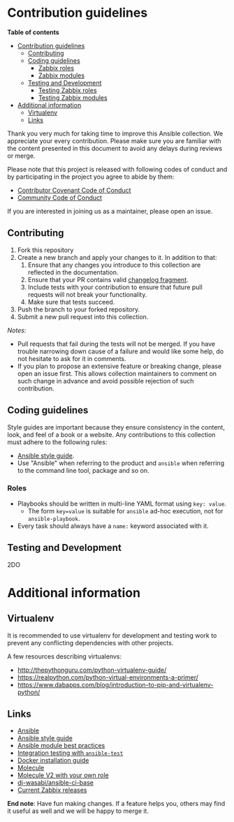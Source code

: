 # Contribution guidelines

**Table of contents**

- [Contribution guidelines](#contribution-guidelines)
  * [Contributing](#contributing)
  * [Coding guidelines](#coding-guidelines)
    + [Zabbix roles](#zabbix-roles)
    + [Zabbix modules](#zabbix-modules)
  * [Testing and Development](#testing-and-development)
    + [Testing Zabbix roles](#testing-zabbix-roles)
    + [Testing Zabbix modules](#testing-zabbix-modules)
- [Additional information](#additional-information)
  * [Virtualenv](#virtualenv)
  * [Links](#links)

Thank you very much for taking time to improve this Ansible collection. We appreciate your every contribution. Please make sure you are familiar with the content presented in this document to avoid any delays during reviews or merge.

Please note that this project is released with following codes of conduct and by participating in the project you agree to abide by them:
* [Contributor Covenant Code of Conduct](CODE_OF_CONDUCT.md)
* [Community Code of Conduct](https://docs.ansible.com/ansible/devel/community/code_of_conduct.html)

If you are interested in joining us as a maintainer, please open an issue.

## Contributing

1. Fork this repository
2. Create a new branch and apply your changes to it. In addition to that:
    1. Ensure that any changes you introduce to this collection are reflected in the documentation.
    2. Ensure that your PR contains valid [changelog fragment](https://docs.ansible.com/ansible/devel/community/development_process.html#changelogs).
    3. Include tests with your contribution to ensure that future pull requests will not break your functionality.
    4. Make sure that tests succeed.
3. Push the branch to your forked repository.
4. Submit a new pull request into this collection.

*Notes:*
* Pull requests that fail during the tests will not be merged. If you have trouble narrowing down cause of a failure and would like some help, do not hesitate to ask for it in comments.
* If you plan to propose an extensive feature or breaking change, please open an issue first. This allows collection maintainers to comment on such change in advance and avoid possible rejection of such contribution.

## Coding guidelines

Style guides are important because they ensure consistency in the content, look, and feel of a book or a website. Any contributions to this collection must adhere to the following rules:

* [Ansible style guide](http://docs.ansible.com/ansible/latest/dev_guide/style_guide/).
* Use "Ansible" when referring to the product and ``ansible`` when referring to the command line tool, package and so on.

### Roles

* Playbooks should be written in multi-line YAML format using ``key: value``.
  * The form ``key=value`` is suitable for ``ansible`` ad-hoc execution, not for ``ansible-playbook``.
* Every task should always have a ``name:`` keyword associated with it.

## Testing and Development

2DO

# Additional information

## Virtualenv

It is recommended to use virtualenv for development and testing work to prevent any conflicting dependencies with other projects.

A few resources describing virtualenvs:

* http://thepythonguru.com/python-virtualenv-guide/
* https://realpython.com/python-virtual-environments-a-primer/
* https://www.dabapps.com/blog/introduction-to-pip-and-virtualenv-python/

## Links

* [Ansible](https://www.ansible.com/)
* [Ansible style guide](http://docs.ansible.com/ansible/latest/dev_guide/style_guide/)
* [Ansible module best practices](https://docs.ansible.com/ansible/devel/dev_guide/developing_modules_best_practices.html)
* [Integration testing with `ansible-test`](https://docs.ansible.com/ansible/latest/dev_guide/testing_integration.html)
* [Docker installation guide](https://docs.docker.com/install/)
* [Molecule](https://molecule.readthedocs.io/)
* [Molecule V2 with your own role](https://werner-dijkerman.nl/2017/09/05/using-molecule-v2-to-test-ansible-roles/)
* [dj-wasabi/ansible-ci-base](https://github.com/dj-wasabi/ansible-ci-base)
* [Current Zabbix releases](https://www.zabbix.com/life_cycle_and_release_policy)

**End note**: Have fun making changes. If a feature helps you, others may find it useful as well and we will be happy to merge it.
